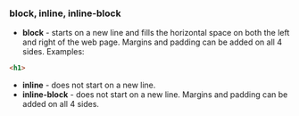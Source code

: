 ### block, inline, inline-block

- **block** - starts on a new line and fills the horizontal space on both the left and right of the web page. Margins and padding can be added on all 4 sides. Examples:
```html
<h1>
```
- **inline** - does not start on a new line.
- **inline-block** - does not start on a new line. Margins and padding can be added on all 4 sides.
